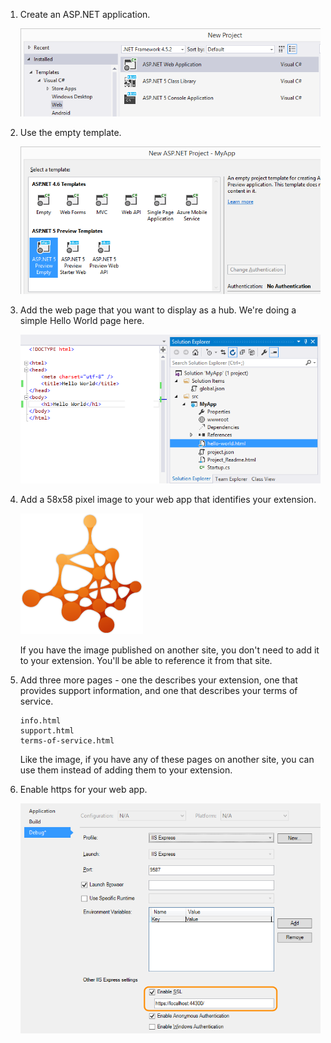 1. Create an ASP.NET application.

	![New project dialog with ASP.NET Web Application selected](../../media-procedures/create-hub-app-asp5/create-web-app.png)

2. Use the empty template.

	![New ASP.NET dialog with the ASP.NET 5 Preview Empty template selected](../../media-procedures/create-hub-app-asp5/empty-template.png)

3. Add the web page that you want to display as a hub. We're doing a simple Hello World page here.

	![Hello world page in the code window and solution explorer](../../media-procedures/create-hub-app-asp5/hello-world-page.png)

4. Add a 58x58 pixel image to your web app that identifies your extension.

	![fabrikam logo](../../media-procedures/fabrikam-logo.png)

	If you have the image published on another site, you don't need to add it to your extension. You'll be able to reference it from that site.

5. Add three more pages - one the describes your extension, one that provides support information, and one that describes your terms of service.

	```
	info.html
	support.html
	terms-of-service.html
	```

	Like the image, if you have any of these pages on another site, you can use them instead of adding them to your extension.

6. Enable https for your web app.

	![Properties dialog with SSL enabled](../../media-procedures/create-hub-app-asp5/enable-ssl.png)

